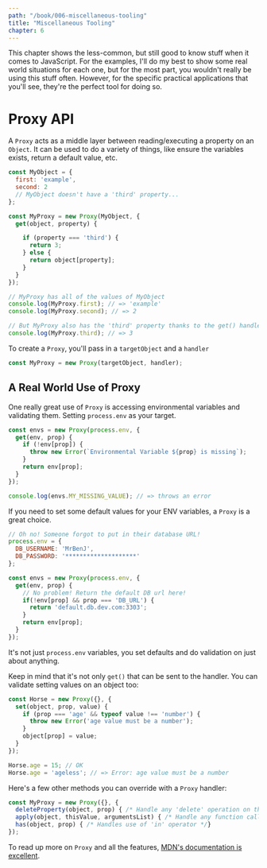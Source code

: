 ```yaml
---
path: "/book/006-miscellaneous-tooling"
title: "Miscellaneous Tooling"
chapter: 6
---
```


This chapter shows the less-common, but still good to know stuff when it comes to JavaScript. For the examples,  I'll do my best to show some real world situations for each one, but for the most part, you wouldn't really be using this stuff often. However, for the specific practical applications that you'll see, they're the perfect tool for doing so.

# Proxy API

A `Proxy` acts as a middle layer between reading/executing a property on an `Object`. It can be used to do a variety of things, like ensure the variables exists, return a default value, etc.

```js
const MyObject = {
  first: 'example',
  second: 2
  // MyObject doesn't have a 'third' property...
};

const MyProxy = new Proxy(MyObject, {
  get(object, property) {

    if (property === 'third') {
      return 3;
    } else {
      return object[property];
    }
  }
});

// MyProxy has all of the values of MyObject
console.log(MyProxy.first); // => 'example'
console.log(MyProxy.second); // => 2

// But MyProxy also has the 'third' property thanks to the get() handler we passed in!
console.log(MyProxy.third); // => 3
```

To create a `Proxy`, you'll pass in a `targetObject` and a `handler`

```js
const MyProxy = new Proxy(targetObject, handler);
```

## A Real World Use of Proxy

One really great use of `Proxy` is accessing environmental variables and validating them. Setting `process.env` as your target.

```js
const envs = new Proxy(process.env, {
  get(env, prop) {
    if (!env[prop]) {
      throw new Error(`Environmental Variable ${prop} is missing`);
    }
    return env[prop];
  }
});

console.log(envs.MY_MISSING_VALUE); // => throws an error
```

If you need to set some default values for your ENV variables, a `Proxy` is a great choice.

```js
// Oh no! Someone forgot to put in their database URL!
process.env = {
  DB_USERNAME: 'MrBenJ',
  DB_PASSWORD: '********************'
};

const envs = new Proxy(process.env, {
  get(env, prop) {
    // No problem! Return the default DB url here!
    if(!env[prop] && prop === 'DB_URL') {
      return 'default.db.dev.com:3303';
    }
    return env[prop];
  }
});
```

It's not just `process.env` variables, you set defaults and do validation on just about anything.

Keep in mind that it's not only `get()` that can be sent to the handler. You can validate setting values on an object too:

```js
const Horse = new Proxy({}, {
  set(object, prop, value) {
    if (prop === 'age' && typeof value !== 'number') {
      throw new Error('age value must be a number');
    }
    object[prop] = value;
  }
});

Horse.age = 15; // OK
Horse.age = 'ageless'; // => Error: age value must be a number
```

Here's a few other methods you can override with a `Proxy` handler:

```js
const MyProxy = new Proxy({}, {
  deleteProperty(object, prop) { /* Handle any 'delete' operation on the target object */ },
  apply(object, thisValue, argumentsList) { /* Handle any function calls */ },
  has(object, prop) { /* Handles use of 'in' operator */}
});
```

To read up more on `Proxy` and all the features, [MDN's documentation is excellent](https://developer.mozilla.org/en-US/docs/Web/JavaScript/Reference/Global_Objects/Proxy).
